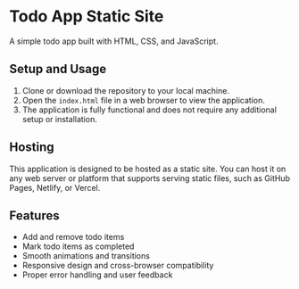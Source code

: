 # Todo App Static Site

A simple todo app built with HTML, CSS, and JavaScript.

## Setup and Usage

1. Clone or download the repository to your local machine.
2. Open the `index.html` file in a web browser to view the application.
3. The application is fully functional and does not require any additional setup or installation.

## Hosting

This application is designed to be hosted as a static site. You can host it on any web server or platform that supports serving static files, such as GitHub Pages, Netlify, or Vercel.

## Features

* Add and remove todo items
* Mark todo items as completed
* Smooth animations and transitions
* Responsive design and cross-browser compatibility
* Proper error handling and user feedback
